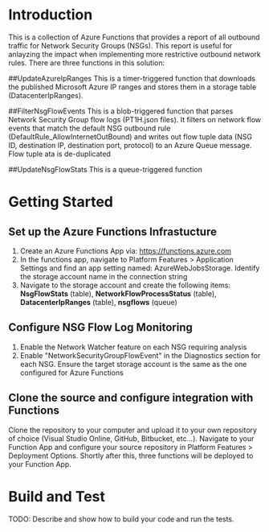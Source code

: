 # Introduction
This is a collection of Azure Functions that provides a report of all outbound traffic for Network Security Groups (NSGs). This report is useful for anlayzing the impact when implementing more restrictive outbound network rules. There are three functions in this solution:

##UpdateAzureIpRanges
This is a timer-triggered function that downloads the published Microsoft Azure IP ranges and stores them in a storage table (DatacenterIpRanges).

##FilterNsgFlowEvents
This is a blob-triggered function that parses Network Security Group flow logs (PT1H.json files). It filters on network flow events that match the default NSG outbound rule (DefaultRule_AllowInternetOutBound) and writes out flow tuple data (NSG ID, destination IP, destination port, protocol) to an Azure Queue message. Flow tuple ata is de-duplicated 

##UpdateNsgFlowStats
This is a queue-triggered function

# Getting Started

## Set up the Azure Functions Infrastucture
1.  Create an Azure Functions App via: https://functions.azure.com
2.	In the functions app, navigate to Platform Features > Application Settings and find an app setting named: AzureWebJobsStorage. Identify the storage account name in the connection string
3.  Navigate to the storage account and create the following items: **NsgFlowStats** (table), **NetworkFlowProcessStatus** (table), **DatacenterIpRanges** (table), **nsgflows** (queue)

## Configure NSG Flow Log Monitoring
1.  Enable the Network Watcher feature on each NSG requiring analysis
2.  Enable "NetworkSecurityGroupFlowEvent" in the Diagnostics section for each NSG. Ensure the target storage account is the same as the one configured for Azure Functions

## Clone the source and configure integration with Functions
Clone the repository to your computer and upload it to your own repository of choice (Visual Studio Online, GitHub, Bitbucket, etc...). Navigate to your Function App and configure your source repository in Platform Features > Deployment Options. Shortly after this, three functions will be deployed to your Function App.

# Build and Test
TODO: Describe and show how to build your code and run the tests. 